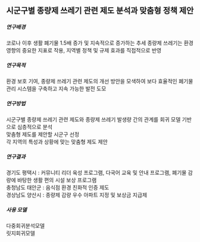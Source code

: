 ## 시군구별 종량제 쓰레기 관련 제도 분석과 맞춤형 정책 제안

##### 연구배경
코로나 이후 생활 폐기물 1.5배 증가 및 지속적으로 증가하는 추세
종량제 쓰레기는 환경 영향의 중요한 지표로 작용, 지역별 정책 및 규제 효과를 직접적으로 반영

##### 연구목적
환경 보호 기여, 종량제 쓰레기 관련 제도의 개선 방안을 모색하여 보다 효율적인 폐기물 관리 시스템을 구축하고 지속 가능한 발전 도모

##### 연구방법
시군구별 종량제 쓰레기 관련 제도와 종량제 쓰레기 발생량 간의 관계를 회귀 모델 기반으로 심층적으로 분석  
맞춤형 제도를 제안할 시군구 선정  
각 지역의 특성과 상황에 맞는 맞춤형 제도 제안

##### 연구결과
경기도 평택시 : 커뮤니티 리더 육성 프로그램, 다국어 교육 및 안내 프로그램, 폐기물 감량에 바탕한 생활 편의 시설 보상 프로그램  
충청남도 태안군 : 음식점 환경 친화적 인증 제도  
경상남도 양산시 : 종량제 감량 우수 아파트 지정 및 보상금 지급제  

##### 사용 모델
다중회귀분석모델  
릿지회귀모델
